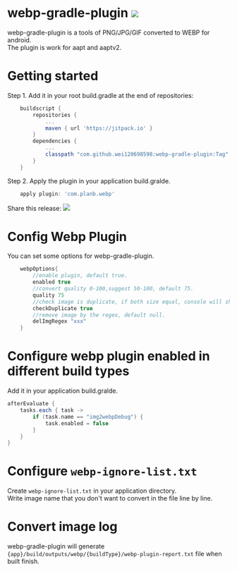 # webp-gradle-plugin [![](https://jitpack.io/v/wei120698598/img2webp.svg)](https://jitpack.io/#wei120698598/img2webp)

webp-gradle-plugin is a tools of PNG/JPG/GIF converted to WEBP for android.<br>
The plugin is work for aapt and aaptv2.

# Getting started

Step 1. Add it in your root build.gradle at the end of repositories:
```groovy
    buildscript {
        repositories {
            ...
            maven { url 'https://jitpack.io' }
    	}
    	dependencies {
            ...
            classpath "com.github.wei120698598:webp-gradle-plugin:Tag"
        }
    }
```
Step 2. Apply the plugin in your application build.gralde.
```groovy
    apply plugin: 'com.planb.webp'
```

Share this release:
[![](https://jitpack.io/v/wei120698598/img2webp.svg)](https://jitpack.io/#wei120698598/img2webp)


# Config Webp Plugin
You can set some options for webp-gradle-plugin.

```groovy
    webpOptions{
        //enable plugin, default true.
        enabled true
        //convert quality 0-100,suggest 50-100, default 75.
        quality 75
        //check image is duplicate, if both size equal, console will show error message , default true.
        checkDuplicate true
        //remove image by the regex, default null.
        delImgRegex "xxx"
    }
```
# Configure webp plugin enabled in different build types
Add it in your application build.gralde.
```groovy
afterEvaluate {
    tasks.each { task ->
        if (task.name == "img2webpDebug") {
            task.enabled = false
        }
    }
}
```

# Configure `webp-ignore-list.txt`
Create `webp-ignore-list.txt` in your application directory.<br>
Write image name that you don't want to convert in the file line by line.

# Convert image log

webp-gradle-plugin will generate `{app}/build/outputs/webp/{buildType}/webp-plugin-report.txt` file when built finish.
